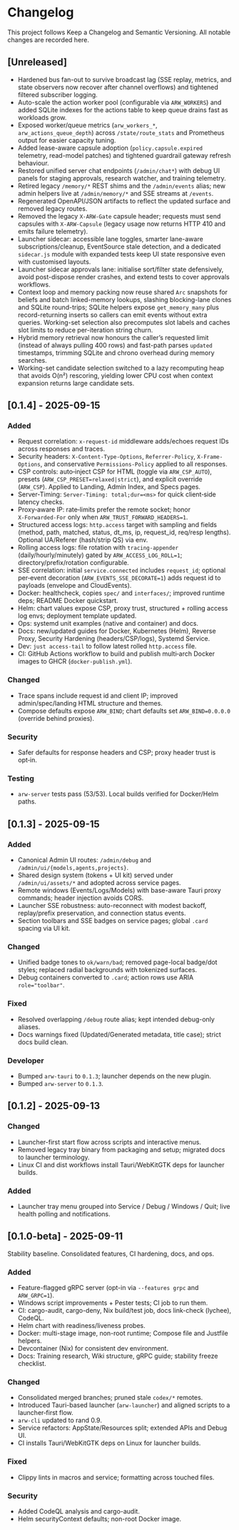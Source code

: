 # Changelog

This project follows Keep a Changelog and Semantic Versioning. All notable changes are recorded here.

## [Unreleased]

- Hardened bus fan-out to survive broadcast lag (SSE replay, metrics, and state observers now recover after channel overflows) and tightened filtered subscriber logging.
- Auto-scale the action worker pool (configurable via `ARW_WORKERS`) and added SQLite indexes for the actions table to keep queue drains fast as workloads grow.
- Exposed worker/queue metrics (`arw_workers_*`, `arw_actions_queue_depth`) across `/state/route_stats` and Prometheus output for easier capacity tuning.
- Added lease-aware capsule adoption (`policy.capsule.expired` telemetry, read-model patches) and tightened guardrail gateway refresh behaviour.
- Restored unified server chat endpoints (`/admin/chat*`) with debug UI panels for staging approvals, research watcher, and training telemetry.
- Retired legacy `/memory/*` REST shims and the `/admin/events` alias; new admin helpers live at `/admin/memory/*` and SSE streams at `/events`.
- Regenerated OpenAPI/JSON artifacts to reflect the updated surface and removed legacy routes.
- Removed the legacy `X-ARW-Gate` capsule header; requests must send capsules with `X-ARW-Capsule` (legacy usage now returns HTTP 410 and emits failure telemetry).
- Launcher sidecar: accessible lane toggles, smarter lane-aware subscriptions/cleanup, EventSource stale detection, and a dedicated `sidecar.js` module with expanded tests keep UI state responsive even with customised layouts.
- Launcher sidecar approvals lane: initialise sort/filter state defensively, avoid post-dispose render crashes, and extend tests to cover approvals workflows.
- Context loop and memory packing now reuse shared `Arc` snapshots for beliefs and batch linked-memory lookups, slashing blocking-lane clones and SQLite round-trips; SQLite helpers expose `get_memory_many` plus record-returning inserts so callers can emit events without extra queries. Working-set selection also precomputes slot labels and caches slot limits to reduce per-iteration string churn.
- Hybrid memory retrieval now honours the caller’s requested limit (instead of always pulling 400 rows) and fast-path parses `updated` timestamps, trimming SQLite and chrono overhead during memory searches.
- Working-set candidate selection switched to a lazy recomputing heap that avoids O(n²) rescoring, yielding lower CPU cost when context expansion returns large candidate sets.

## [0.1.4] - 2025-09-15

### Added
- Request correlation: `x-request-id` middleware adds/echoes request IDs across responses and traces.
- Security headers: `X-Content-Type-Options`, `Referrer-Policy`, `X-Frame-Options`, and conservative `Permissions-Policy` applied to all responses.
- CSP controls: auto‑inject CSP for HTML (toggle via `ARW_CSP_AUTO`), presets (`ARW_CSP_PRESET=relaxed|strict`), and explicit override (`ARW_CSP`). Applied to Landing, Admin Index, and Specs pages.
- Server‑Timing: `Server-Timing: total;dur=<ms>` for quick client‑side latency checks.
- Proxy‑aware IP: rate‑limits prefer the remote socket; honor `X‑Forwarded‑For` only when `ARW_TRUST_FORWARD_HEADERS=1`.
- Structured access logs: `http.access` target with sampling and fields (method, path, matched, status, dt_ms, ip, request_id, req/resp lengths). Optional UA/Referer (hash/strip QS) via env.
- Rolling access logs: file rotation with `tracing-appender` (daily/hourly/minutely) gated by `ARW_ACCESS_LOG_ROLL=1`; directory/prefix/rotation configurable.
- SSE correlation: initial `service.connected` includes `request_id`; optional per‑event decoration (`ARW_EVENTS_SSE_DECORATE=1`) adds request id to payloads (envelope and CloudEvents).
- Docker: healthcheck, copies `spec/` and `interfaces/`; improved runtime deps; README Docker quickstart.
- Helm: chart values expose CSP, proxy trust, structured + rolling access log envs; deployment template updated.
- Ops: systemd unit examples (native and container) and docs.
- Docs: new/updated guides for Docker, Kubernetes (Helm), Reverse Proxy, Security Hardening (headers/CSP/logs), Systemd Service.
- Dev: `just access-tail` to follow latest rolled `http.access` file.
- CI: GitHub Actions workflow to build and publish multi‑arch Docker images to GHCR (`docker-publish.yml`).

### Changed
- Trace spans include request id and client IP; improved admin/spec/landing HTML structure and themes.
- Compose defaults expose `ARW_BIND`; chart defaults set `ARW_BIND=0.0.0.0` (override behind proxies).

### Security
- Safer defaults for response headers and CSP; proxy header trust is opt‑in.

### Testing
- `arw-server` tests pass (53/53). Local builds verified for Docker/Helm paths.

## [0.1.3] - 2025-09-15

### Added
- Canonical Admin UI routes: `/admin/debug` and `/admin/ui/{models,agents,projects}`.
- Shared design system (tokens + UI kit) served under `/admin/ui/assets/*` and adopted across service pages.
- Remote windows (Events/Logs/Models) with base-aware Tauri proxy commands; header injection avoids CORS.
- Launcher SSE robustness: auto-reconnect with modest backoff, replay/prefix preservation, and connection status events.
- Section toolbars and SSE badges on service pages; global `.card` spacing via UI kit.

### Changed
- Unified badge tones to `ok/warn/bad`; removed page-local badge/dot styles; replaced radial backgrounds with tokenized surfaces.
- Debug containers converted to `.card`; action rows use ARIA `role="toolbar"`.

### Fixed
- Resolved overlapping `/debug` route alias; kept intended debug-only aliases.
- Docs warnings fixed (Updated/Generated metadata, title case); strict docs build clean.

### Developer
- Bumped `arw-tauri` to `0.1.3`; launcher depends on the new plugin.
- Bumped `arw-server` to `0.1.3`.

## [0.1.2] - 2025-09-13

### Changed
- Launcher-first start flow across scripts and interactive menus.
- Removed legacy tray binary from packaging and setup; migrated docs to launcher terminology.
- Linux CI and dist workflows install Tauri/WebKitGTK deps for launcher builds.

### Added
- Launcher tray menu grouped into Service / Debug / Windows / Quit; live health polling and notifications.

## [0.1.0-beta] - 2025-09-11

Stability baseline. Consolidated features, CI hardening, docs, and ops.

### Added
- Feature-flagged gRPC server (opt-in via `--features grpc` and `ARW_GRPC=1`).
- Windows script improvements + Pester tests; CI job to run them.
- CI: cargo-audit, cargo-deny, Nix build/test job, docs link-check (lychee), CodeQL.
- Helm chart with readiness/liveness probes.
- Docker: multi-stage image, non-root runtime; Compose file and Justfile helpers.
- Devcontainer (Nix) for consistent dev environment.
- Docs: Training research, Wiki structure, gRPC guide; stability freeze checklist.

### Changed
- Consolidated merged branches; pruned stale `codex/*` remotes.
- Introduced Tauri-based launcher (`arw-launcher`) and aligned scripts to a launcher‑first flow.
- `arw-cli` updated to rand 0.9.
- Service refactors: AppState/Resources split; extended APIs and Debug UI.
- CI installs Tauri/WebKitGTK deps on Linux for launcher builds.

### Fixed
- Clippy lints in macros and service; formatting across touched files.

### Security
- Added CodeQL analysis and cargo-audit.
- Helm securityContext defaults; non-root Docker image.

